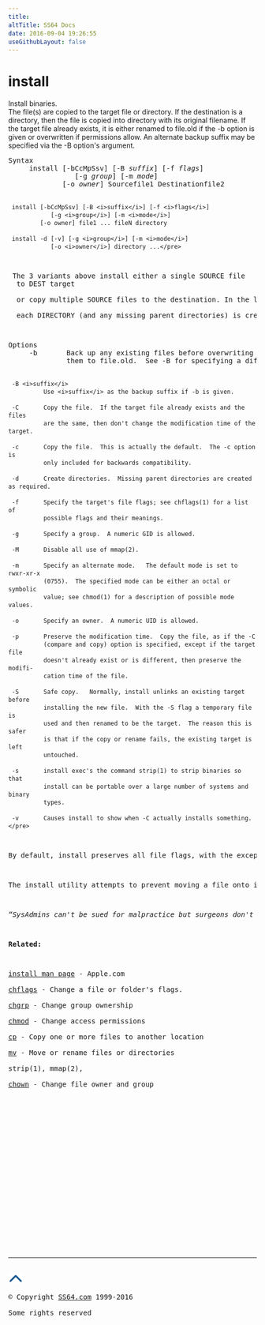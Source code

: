 ```yaml
---
title:
altTitle: SS64 Docs
date: 2016-09-04 19:26:55
useGithubLayout: false
---
```

<!-- #BeginLibraryItem "/Library/head_osx.lbi" --><!-- #EndLibraryItem --><h1>install</h1> 
<p>Install binaries.<br>
  The file(s) are copied to the target file or directory. If the destination is 
  a directory, then the file is copied into directory with its original filename.  
  If the target file already exists, it is either renamed to file.old if the -b 
  option is given or overwritten if permissions allow. An alternate backup suffix 
may be specified via the -B option's argument. </p>
<pre>Syntax
     install [-bCcMpSsv] [-B <i>suffix</i>] [-f <i>flags</i>]
                [-g <i>group</i>] [-m <i>mode</i>]
             [-o <i>owner</i>] Sourcefile1 Destinationfile2

     install [-bCcMpSsv] [-B <i>suffix</i>] [-f <i>flags</i>]
                [-g <i>group</i>] [-m <i>mode</i>]
             [-o owner] file1 ... fileN directory

     install -d [-v] [-g <i>group</i>] [-m <i>mode</i>]
                [-o <i>owner</i>] directory ...</pre>
<p><span class="body"> The 3 variants above install either a single SOURCE file 
  to DEST target<br>
  or copy multiple SOURCE files to the destination. In the last variant,<br>
  each DIRECTORY (and any missing parent directories) is created.</span> </p>
<pre>Options
     -b       Back up any existing files before overwriting them by renaming
              them to file.old.  See -B for specifying a different backup suffix.

     -B <i>suffix</i>
              Use <i>suffix</i> as the backup suffix if -b is given.

     -C       Copy the file.  If the target file already exists and the files
              are the same, then don't change the modification time of the target.

     -c       Copy the file.  This is actually the default.  The -c option is
              only included for backwards compatibility.

     -d       Create directories.  Missing parent directories are created as required.

     -f       Specify the target's file flags; see chflags(1) for a list of
              possible flags and their meanings.

     -g       Specify a group.  A numeric GID is allowed.

     -M       Disable all use of mmap(2).

     -m       Specify an alternate mode.   The default mode is set to rwxr-xr-x
              (0755).  The specified mode can be either an octal or symbolic
              value; see chmod(1) for a description of possible mode values.

     -o       Specify an owner.  A numeric UID is allowed.

     -p       Preserve the modification time.  Copy the file, as if the -C
              (compare and copy) option is specified, except if the target file
              doesn't already exist or is different, then preserve the modifi-
              cation time of the file.

     -S       Safe copy.   Normally, install unlinks an existing target before
              installing the new file.  With the -S flag a temporary file is
              used and then renamed to be the target.  The reason this is safer
              is that if the copy or rename fails, the existing target is left
              untouched.

     -s       install exec's the command strip(1) to strip binaries so that
              install can be portable over a large number of systems and binary
              types.

     -v       Causes install to show when -C actually installs something.</pre>
<p>By default, install preserves all file flags, with the exception of the `nodump' flag. </p>
<p>The install utility attempts to prevent moving a file onto itself. Installing /dev/null creates an empty file.</p>
<p class="quote"><i>“SysAdmins can't be sued for malpractice but surgeons don't have to deal with patients who install new versions of their own innards”</i></p>
<p><b>Related:</b></p>
<p><a href="https://developer.apple.com/legacy/library/documentation/Darwin/Reference/ManPages/man1/install.1.html">install man page</a> - Apple.com<br>
<a href="chflags.html">chflags</a> - Change a file or folder's flags.<br>
<a href="chgrp.html">chgrp</a> - Change group ownership<br>
<a href="chmod.html">chmod</a> - Change access permissions<br>
<a href="cp.html">cp</a> - Copy one or more files to another location<br>
<a href="mv.html">mv</a> - Move or rename files or directories<br>
strip(1), mmap(2),<br>
<a href="chown.html">chown</a> - Change file owner and group</p><!-- #BeginLibraryItem "/Library/foot_osx.lbi" --><p><script async="" src="//pagead2.googlesyndication.com/pagead/js/adsbygoogle.js"></script>
<!-- OSX300 -->
<ins class="adsbygoogle" style="display:inline-block;width:300px;height:250px" data-ad-client="ca-pub-6140977852749469" data-ad-slot="1823340303"></ins>
<script>
(adsbygoogle = window.adsbygoogle || []).push({});
</script></p>
<hr>
<div id="bl" class="footer"><a href="#"><img src="../images/top.png" width="30" height="22" alt="Back to the Top"></a></div>
<div id="br" class="footer, tagline">© Copyright <a href="http://ss64.com/">SS64.com</a> 1999-2016<br>
Some rights reserved</div><!-- #EndLibraryItem -->
